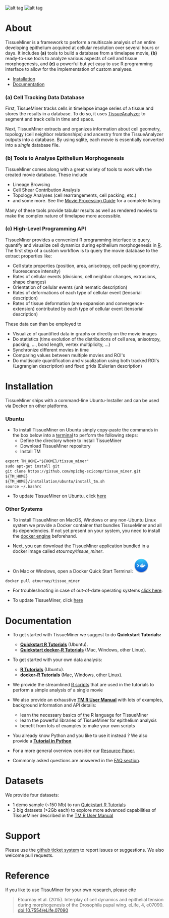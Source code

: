 

![alt tag](https://raw.githubusercontent.com/mpicbg-scicomp/tissue_miner/master/docs/readme_screenshots/stripes_0.jpg)
![alt tag](https://raw.githubusercontent.com/mpicbg-scicomp/tissue_miner/master/docs/readme_screenshots/veins_0.jpg)


About
=================

TissueMiner is a framework to perform a multiscale analysis of an entire developing epithelium acquired at cellular resolution over several hours or days. It  includes **(a)** tools to build a database from a timelapse movie, **(b)** ready-to-use tools to analyze various aspects of cell and tissue morphogenesis, and **(c)** a powerful but yet easy to use R programming interface to allow for the implementation of custom analyses.

* [Installation](https://github.com/mpicbg-scicomp/tissue_miner#installation)
* [Documentation](https://github.com/mpicbg-scicomp/tissue_miner#documentation)

### (a) Cell Tracking Data Database


First, TissueMiner tracks cells in timelapse image series of a tissue and stores the results in a database. To do so, it uses [TissueAnalyzer](MovieProcessing.md#TissueAnalyzer) to segment and track cells in time and space.

Next, TissueMiner extracts and organizes information about cell geometry, topology (cell neighbor relationships) and ancestry from the TissueAnalyzer outputs into a database. By using sqlite, each movie is essentially converted into a _single_ database file.


### (b) Tools to Analyse Epithelium Morphogenesis

TissueMiner comes along with a great variety of tools to work with the created movie database. These include
* Lineage Browsing
* Cell Shear Contribution Analysis
* Topology Analyses (cell rearrangements, cell packing, etc.)
* and some more. See the [Movie Processing Guide](MovieProcessing.md#Tools) for a complete listing

Many of these tools provide tabular results as well as rendered movies to make the complex nature of timelapse more accessible.


### (c) High-Level Programming API

TissueMiner provides a convenient R programming interface to query, quantify and visualize cell dynamics during epithelium morphogenesis in [R](https://www.r-project.org/). The first step of a custom workflow is to query the movie database to the extract properties like:

* Cell state properties (position, area, anisotropy, cell packing geometry, fluorescence intensity)
* Rates of cellular events (divisions, cell neighbor changes, extrusions, shape changes)
* Orientation of cellular events (unit nematic description)
* Rates of deformations of each type of cellular event (tensorial description)
* Rates of tissue deformation (area expansion and convergence-extension) contributed by each type of cellular event (tensorial description)

These data can than be employed to

* Visualize of quantified data in graphs or directly on the movie images
* Do statistics (time evolution of the distributions of cell area, anisotropy, packing, ..., bond length, vertex multiplicity, ...)
* Synchronize different movies in time
* Comparing values between multiple movies and ROI's
* Do multiscale quantification and visualization using both tracked ROI's (Lagrangian description) and fixed grids (Eulerian description)



Installation
================

TissueMiner ships with a command-line Ubuntu-Installer and can be used via Docker on other platforms.

### Ubuntu

* To install TissueMiner on Ubuntu simply copy-paste the commands in the box below into a [terminal](https://help.ubuntu.com/community/UsingTheTerminal) to perform the following steps:
    + Define the directory where to install TissueMiner
    + Download TissueMiner repository
    + Install TM
```
export TM_HOME="${HOME}/tissue_miner"
sudo apt-get install git
git clone https://github.com/mpicbg-scicomp/tissue_miner.git ${TM_HOME}
${TM_HOME}/installation/ubuntu/install_tm.sh
source ~/.bashrc
```

* To update TissueMiner on Ubuntu, click [here](faq.md#how-to-update-my-tissueminer-installation)

### Other Systems

* To install TissueMiner on MacOS, Windows or any non-Ubuntu Linux system we provide a Docker container that bundles TissueMiner and all its dependencies. If not yet present on your system, you need to install the [docker engine](https://docs.docker.com/)
beforehand.

* Next, you can download the TissueMiner application bundled in a docker image called _etournay/tissue_miner_.

* On Mac or Windows, open a Docker Quick Start Terminal: ![alt tag](docs/readme_screenshots/docker_toolbox_osx_quickstart_icon_nolabel.png)
```
docker pull etournay/tissue_miner
```

* For troubleshooting in case of out-of-date operating systems [click here](misc/docker_troubleshooting.md).

* To update TissueMiner, click [here](faq.md#how-to-update-my-tissueminer-installation)

Documentation
================

* To get started with TissueMiner we suggest to do **Quickstart Tutorials:**
    + **[Quickstart R Tutorials](docs/quickstart/ubuntu/tm_qs_example_data.md#first-use-of-tissueminer-with-example-data)** (Ubuntu).
    + **[Quickstart docker-R Tutorials](docs/quickstart/other_os/tm_qs_example_data.md#first-use-of-tissueminer-with-example-data)** (Mac, Windows, other Linux).

* To get started with your own data analysis:
    + **[R Tutorials](docs/quickstart/ubuntu/tm_qs_user_data.md#first-use-of-tissueminer-with-your-own-data)** (Ubuntu).
    + **[docker-R Tutorials](docs/quickstart/other_os/tm_qs_user_data.md#first-use-of-tissueminer-with-your-own-data)** (Mac, Windows, other Linux).
    
* We provide the streamlined [R scripts](docs/quickstart/scripts) that are used in the tutorials to perform a simple analysis of a single movie

* We also provide an exhaustive **[TM R User Manual](https://mpicbg-scicomp.github.io/tissue_miner/tm_tutorial/R-tutorial.html)** with lots of examples, background information and API details:
    + learn the necessary basics of the R language for TissueMiner
    + learn the powerful libraries of TissueMiner for epithelium analysis
    + benefit from lots of examples to make your own scripts
    
* You already know Python and you like to use it instead ? We also provide a **[Tutorial in Python](docs/TM_tutorial_in_Python/TissueMiner_pythonTutorial-3WT_Demo.md#tissueminer-python-tutorial)**

* For a more general overview consider our [Resource Paper](/link/here/once/published).

* Commonly asked questions are answered in the [FAQ section](faq.md).

Datasets
================
We provide four datasets:
* 1 demo sample (~150 Mb) to run [Quickstart R Tutorials](docs/quickstart/tm_quickstart_landing_page.md#first-use-of-tissueminer-from-the-command-line)
* 3 big datasets (>2Gb each) to explore more advanced capabilities of TissueMiner described in the [TM R User Manual](https://mpicbg-scicomp.github.io/tissue_miner/tm_tutorial/R-tutorial.html)

Support
=========

Please use the [github ticket system](https://github.com/mpicbg-scicomp/tissue_miner/issues) to report issues or suggestions. We also welcome pull requests.



Reference
==========

If you like to use TissuMiner for your own research, please cite

> Etournay et al. (2015). Interplay of cell dynamics and epithelial tension during morphogenesis of the Drosophila pupal wing. eLife, 4, e07090. [doi:10.7554/eLife.07090](http://elifesciences.org/content/early/2015/06/23/eLife.07090)


